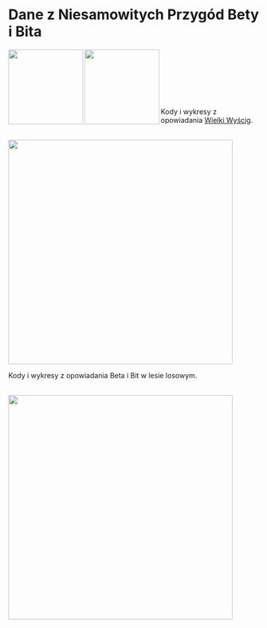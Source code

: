 Dane z Niesamowitych Przygód Bety i Bita
========================================

<center>
	<img src="https://raw.githubusercontent.com/pbiecek/BetaBit/master/figs/bit.png" align="left" height="150">&nbsp;&nbsp;&nbsp;&nbsp;&nbsp;
<img src="https://raw.githubusercontent.com/pbiecek/BetaBit/master/figs/beta.png" align="left" height="150">
</center>
	
<br/>

<br/>

<br/>

<br/>

<br/>

Kody i wykresy z opowiadania <a href="https://rawgit.com/pbiecek/BetaBit/master/vignettes/wielkiWyscig.html">Wielki Wyścig</a>.

<br/>

<img src="https://raw.githubusercontent.com/pbiecek/BetaBit/master/figs/mapaParyz.png"  height="450">


<br/>

Kody i wykresy z opowiadania Beta i Bit w lesie losowym.

<br/>

<img src="https://raw.githubusercontent.com/pbiecek/BetaBit/master/figs/rozkladki.jpg"  height="450">


